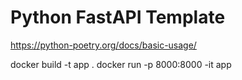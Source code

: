 # Python FastAPI Template

https://python-poetry.org/docs/basic-usage/

docker build -t app .
docker run -p 8000:8000 -it app
